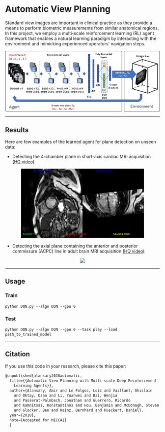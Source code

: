 # Automatic View Planning

Standard view images are important in clinical practice as they provide a means
to perform biometric measurements from similar anatomical regions.
In this project, we employ a multi-scale reinforcement learning (RL) agent
framework that enables a natural learning paradigm by interacting with the
environment and mimicking experienced operators' navigation steps.

<p align="center">
<img style="float: center;" src="images/framework.png" width="720">
</p>

---
## Results

Here are few examples of the learned agent for plane detection on unseen data:

* Detecting the 4-chamber plane in short-axis cardiac MRI acquisition [(HQ video)](videos/cardiac_4ch.mp4)

<p align="center">
<img src="./images/cardiac_4ch.gif" width="400">
</p>

* Detecting the axial plane containing the anterior and posterior commissure (ACPC) line in adult brain MRI acquisition [(HQ video)](videos/brain_acpc.mp4)

<p align="center">
<img src="./images/brain_acpc.gif" width="400">
</p>



---
## Usage

### Train
```
python DQN.py --algo DQN --gpu 0
```

### Test
```
python DQN.py --algo DQN --gpu 0 --task play --load path_to_trained_model
```

---
## Citation

If you use this code in your research, please cite this paper:

```
@unpublished{alansary2018automatic,
  title={{Automatic View Planning with Multi-scale Deep Reinforcement
    Learning Agents}},
  author={Alansary, Amir and Le Folgoc, Loic and Vaillant, Ghislain
    and Oktay, Ozan and Li, Yuanwei and Bai, Wenjia
    and Passerat-Palmbach, Jonathan and Guerrero, Ricardo
    and Kamnitsas, Konstantinos and Hou, Benjamin and McDonagh, Steven
    and Glocker, Ben and Kainz, Bernhard and Rueckert, Daniel},
  year={2018},
  note={Accepted for MICCAI}
  }
 ```
